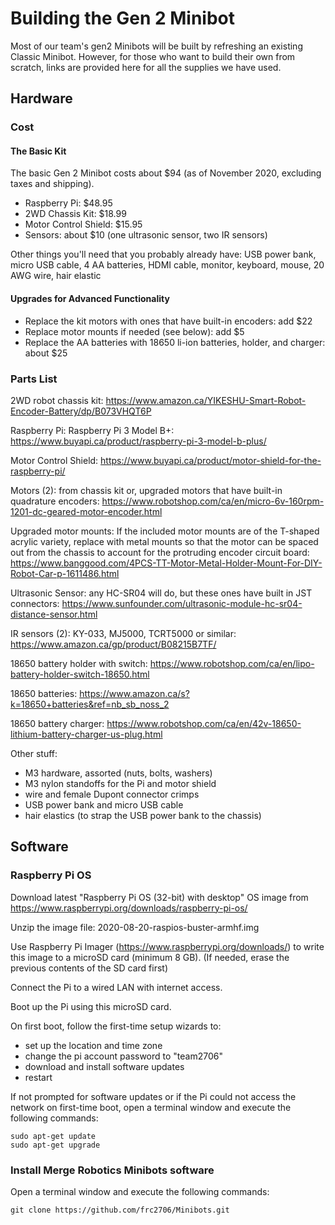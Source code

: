 # Building the Gen 2 Minibot

Most of our team's gen2 Minibots will be built by refreshing an existing Classic Minibot. However, for those who want to build their own from scratch, links are provided here for all the supplies we have used.


## Hardware

### Cost

#### The Basic Kit

The basic Gen 2 Minibot costs about $94 (as of November 2020, excluding taxes and shipping).

- Raspberry Pi: $48.95
- 2WD Chassis Kit: $18.99
- Motor Control Shield: $15.95
- Sensors: about $10 (one ultrasonic sensor, two IR sensors)

Other things you'll need that you probably already have: USB power bank, micro USB cable, 4 AA batteries, HDMI cable, monitor, keyboard, mouse, 20 AWG wire, hair elastic

#### Upgrades for Advanced Functionality

- Replace the kit motors with ones that have built-in encoders: add $22
- Replace motor mounts if needed (see below): add $5
- Replace the AA batteries with 18650 li-ion batteries, holder, and charger: about $25

### Parts List

2WD robot chassis kit: https://www.amazon.ca/YIKESHU-Smart-Robot-Encoder-Battery/dp/B073VHQT6P

Raspberry Pi: Raspberry Pi 3 Model B+: https://www.buyapi.ca/product/raspberry-pi-3-model-b-plus/

Motor Control Shield: https://www.buyapi.ca/product/motor-shield-for-the-raspberry-pi/

Motors (2): from chassis kit or, upgraded motors that have built-in quadrature encoders: https://www.robotshop.com/ca/en/micro-6v-160rpm-1201-dc-geared-motor-encoder.html

Upgraded motor mounts: If the included motor mounts are of the T-shaped acrylic variety, replace with metal mounts so that the motor can be spaced out from the chassis to account for the protruding encoder circuit board: https://www.banggood.com/4PCS-TT-Motor-Metal-Holder-Mount-For-DIY-Robot-Car-p-1611486.html

Ultrasonic Sensor: any HC-SR04 will do, but these ones have built in JST connectors: https://www.sunfounder.com/ultrasonic-module-hc-sr04-distance-sensor.html

IR sensors (2): KY-033, MJ5000, TCRT5000 or similar: https://www.amazon.ca/gp/product/B08215B7TF/

18650 battery holder with switch: https://www.robotshop.com/ca/en/lipo-battery-holder-switch-18650.html

18650 batteries: https://www.amazon.ca/s?k=18650+batteries&ref=nb_sb_noss_2

18650 battery charger: https://www.robotshop.com/ca/en/42v-18650-lithium-battery-charger-us-plug.html

Other stuff:
- M3 hardware, assorted (nuts, bolts, washers)
- M3 nylon standoffs for the Pi and motor shield
- wire and female Dupont connector crimps
- USB power bank and micro USB cable
- hair elastics (to strap the USB power bank to the chassis)

## Software

### Raspberry Pi OS

Download latest "Raspberry Pi OS (32-bit) with desktop" OS image from https://www.raspberrypi.org/downloads/raspberry-pi-os/

Unzip the image file: 2020-08-20-raspios-buster-armhf.img

Use Raspberry Pi Imager (https://www.raspberrypi.org/downloads/) to write this image to a microSD card (minimum 8 GB). (If needed, erase the previous contents of the SD card first)

Connect the Pi to a wired LAN with internet access.

Boot up the Pi using this microSD card.

On first boot, follow the first-time setup wizards to:
- set up the location and time zone
- change the pi account password to "team2706"
- download and install software updates
- restart

If not prompted for software updates or if the Pi could not access the network on first-time boot, open a terminal window and execute the following commands:

    sudo apt-get update
    sudo apt-get upgrade

### Install Merge Robotics Minibots software

Open a terminal window and execute the following commands:

    git clone https://github.com/frc2706/Minibots.git

